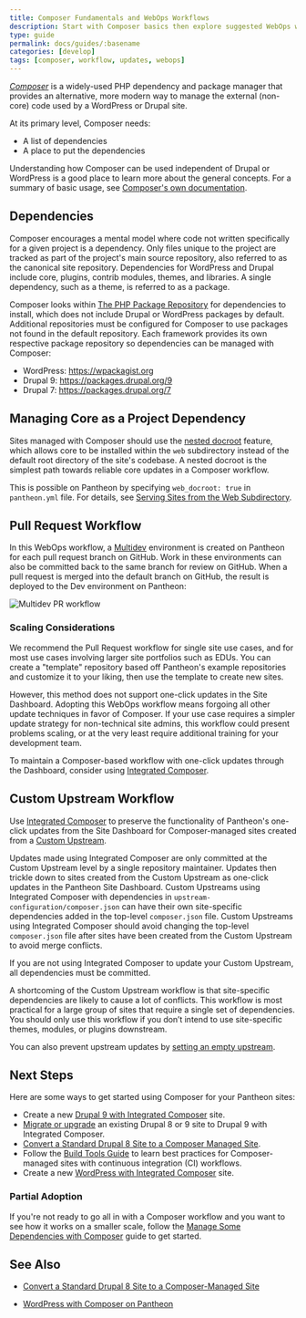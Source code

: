 ```yaml
---
title: Composer Fundamentals and WebOps Workflows
description: Start with Composer basics then explore suggested WebOps workflows for WordPress and Drupal sites on Pantheon.
type: guide
permalink: docs/guides/:basename
categories: [develop]
tags: [composer, workflow, updates, webops]
---
```


[<dfn id="composer">Composer</dfn>](https://getcomposer.org/doc/01-basic-usage.md) is a widely-used PHP dependency and package manager that provides an alternative, more modern way to manage the external (non-core) code used by a WordPress or Drupal site.

At its primary level, Composer needs:

- A list of dependencies
- A place to put the dependencies

Understanding how Composer can be used independent of Drupal or WordPress is a good place to learn more about the general concepts. For a summary of basic usage, see [Composer's own documentation](https://getcomposer.org/doc/01-basic-usage.md).

## Dependencies

Composer encourages a mental model where code not written specifically for a given project is a dependency. Only files unique to the project are tracked as part of the project's main source repository, also referred to as the canonical site repository. Dependencies for WordPress and Drupal include core, plugins, contrib modules, themes, and libraries. A single dependency, such as a theme, is referred to as a package.

Composer looks within [The PHP Package Repository](https://packagist.org/) for dependencies to install, which does not include Drupal or WordPress packages by default. Additional repositories must be configured for Composer to use packages not found in the default repository. Each framework provides its own respective package repository so dependencies can be managed with Composer:

- WordPress: <https://wpackagist.org>
- Drupal 9: <https://packages.drupal.org/9>
- Drupal 7: <https://packages.drupal.org/7>

## Managing Core as a Project Dependency

Sites managed with Composer should use the [nested docroot](/nested-docroot) feature, which allows core to be installed within the `web` subdirectory instead of the default root directory of the site's codebase. A nested docroot is the simplest path towards reliable core updates in a Composer workflow.

This is possible on Pantheon by specifying `web_docroot: true` in `pantheon.yml` file. For details, see [Serving Sites from the Web Subdirectory](/nested-docroot).

## Pull Request Workflow

In this WebOps workflow, a [Multidev](/guides/multidev) environment is created on Pantheon for each pull request branch on GitHub. Work in these environments can also be committed back to the same branch for review on GitHub. When a pull request is merged into the default branch on GitHub, the result is deployed to the Dev environment on Pantheon:

![Multidev PR workflow](../../images/pr-workflow/github-circle-pantheon.png)

### Scaling Considerations

We recommend the Pull Request workflow for single site use cases, and for most use cases involving larger site portfolios such as EDUs. You can create a "template" repository based off Pantheon's example repositories and customize it to your liking, then use the template to create new sites.

However, this method does not support one-click updates in the Site Dashboard. Adopting this WebOps workflow means forgoing all other update techniques in favor of Composer. If your use case requires a simpler update strategy for non-technical site admins, this workflow could present problems scaling, or at the very least require additional training for your development team.

To maintain a Composer-based workflow with one-click updates through the Dashboard, consider using [Integrated Composer](/guides/integrated-composer).

## Custom Upstream Workflow

Use [Integrated Composer](/guides/integrated-composer) to preserve the functionality of Pantheon's one-click updates from the Site Dashboard for Composer-managed sites created from a [Custom Upstream](/guides/custom-upstream).

Updates made using Integrated Composer are only committed at the Custom Upstream level by a single repository maintainer. Updates then trickle down to sites created from the Custom Upstream as one-click updates in the Pantheon Site Dashboard. Custom Upstreams using Integrated Composer with dependencies in `upstream-configuration/composer.json` can have their own site-specific dependencies added in the top-level `composer.json` file. Custom Upstreams using Integrated Composer should avoid changing the top-level `composer.json` file after sites have been created from the Custom Upstream to avoid merge conflicts.

If you are not using Integrated Composer to update your Custom Upstream, all dependencies must be committed.

A shortcoming of the Custom Upstream workflow is that site-specific dependencies are likely to cause a lot of conflicts. This workflow is most practical for a large group of sites that require a single set of dependencies. You should only use this workflow if you don’t intend to use site-specific themes, modules, or plugins downstream.

You can also prevent upstream updates by [setting an empty upstream](/guides/composer-convert/#change-upstreams).

## Next Steps

Here are some ways to get started using Composer for your Pantheon sites:

- Create a new [Drupal 9 with Integrated Composer](/drupal-9) site.
- [Migrate or upgrade](/drupal-9-migration) an existing Drupal 8 or 9 site to Drupal 9 with Integrated Composer.
- [Convert a Standard Drupal 8 Site to a Composer Managed Site](/guides/composer-convert).
- Follow the [Build Tools Guide](/guides/build-tools) to learn best practices for Composer-managed sites with continuous integration (CI) workflows.
- Create a new [WordPress with Integrated Composer](/guides/integrated-composer) site.

### Partial Adoption

If you're not ready to go all in with a Composer workflow and you want to see how it works on a smaller scale, follow the [Manage Some Dependencies with Composer](/guides/partial-composer) guide to get started.

<Partial file="notes/partial-composer-adoption-warning.md" />

## See Also

- [Convert a Standard Drupal 8 Site to a Composer-Managed Site](/guides/composer-convert)

- [WordPress with Composer on Pantheon](/guides/wordpress-composer)